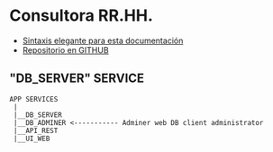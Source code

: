 # Consultora RR.HH.
- [Sintaxis elegante para esta documentación](https://docs.github.com/es/github/writing-on-github/getting-started-with-writing-and-formatting-on-github/basic-writing-and-formatting-syntax)
- [Repositorio en GITHUB](https://github.com/sergioarieljuarez/rrhh-pp3-2022)

## "DB_SERVER" SERVICE

```
APP SERVICES
 |
 |__DB_SERVER
 |__DB_ADMINER <----------- Adminer web DB client administrator
 |__API_REST
 |__UI_WEB 
```
